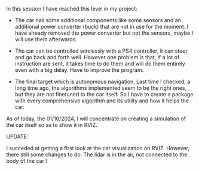 In this session I have reached this level in my project:

- The car has some additional components like some sensors and an additional power converter (buck) that are not in use for the moment. I have already removed the power converter but not the sensors, maybe I will use them afterwards.

- The car can be controlled wirelessly with a PS4 controller, it can steer and go back and forth well. Hawever one problem is that, if a lot of instruction are sent, it takes time to do them and will do them entirely even with a big delay. Have to improve the program.

- The final target which is autonomous navigation. Last time I checked, a long time ago, the algorithms implemented seem to be the right ones, but they are not finetuned to the car itself. So I have to create a package with every comprehensive algorithm and its utility and how it helps the car.

As of today, the 01/10/2024, I will concentrate on creating a simulation of the car itself so as to show it in RVIZ.

UPDATE:

I succeded at getting a first look at the car visualization on RVIZ. However, there still some changes to do: The lidar is in the air, not connected to the body of the car !
